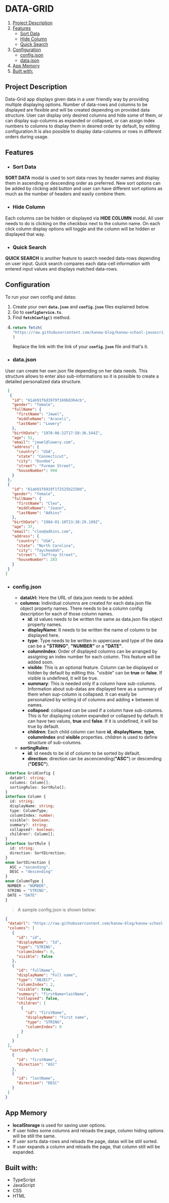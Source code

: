 # DATA-GRID    
1. [Project Description](#project-description)
2. [Features](#features)
   - [Sort Data](#sort-data)
   - [Hide Column](#hide-column)
   - [Quick Search](#quick-search)
4. [Configuration](#configuration)
   - [config.json](#configjson)
   - [data.json](#datajson)
5. [App Memory](#app-memory)
6. [Built with:](#built-with)
## Project Description
Data-Grid app displays given data in a user friendly way by providing multiple displaying options. Number of data-rows and columns to be displayed are flexible and will be created depending on provided data structure. User can display only desired columns and hide some of them, or can display sup-columns as expanded or collapsed, or can assign index numbers to columns to display them in desired order by default, by editing configuration.It is also possible to display data-columns or rows in different orders during usage.
## Features
- ### Sort Data
**SORT DATA** modal is used to sort data-rows by header names and display them in ascending or descending order as preferred. New sort options can be added by clicking add button and user can have different sort options as much as the number of headers and easily combine them.
- ### Hide Column
Each columns can be hidden or displayed via **HIDE COLUMN** modal. All user needs to do is clicking on the checkbox next to the column name. On each click column display options will toggle and the column will be hidden or displayed that way.
- ### Quick Search
**QUICK SEARCH** is another feature to search needed data-rows depending on user input. Quick search compares each data-cell information with entered input values and displays matched data-rows.
## Configuration
   To run your own config and datas:
   1. Create your own **`data.json`** and **`config.json`** files explained below.
   2. Go to **`configService.ts`**.
   3. Find **`fetchConfig()`** method.
   4. ```typescript
      return fetch(
      "https://raw.githubusercontent.com/kanow-blog/kanow-school-javascript-basics/master/projects/project-2/datasets/dataset-2/config.json"
      )
      ```
      Replace the link with the link of your **`config.json`** file and that's it.
   
   - ### data.json
   User can create her own json file depending on her data needs. This structure allows to enter also sub-informations so it is possible to create a detailed personalized data structure.
   ```json
    [
     {
      "id": "61ab91f6d3979f169b8364cb",
      "gender": "female",
      "fullName": {
        "firstName": "Jewel",
        "middleName": "Araceli",
        "lastName": "Lowery"
      },
      "birthDate": "1970-06-22T17:58:36.544Z",
      "age": 51,
      "email": "jewel@lowery.com",
      "address": {
        "country": "USA",
        "state": "Connecticut",
        "city": "Dundee",
        "street": "Furman Street",
        "houseNumber": 994
      }
    },
    {
      "id": "61ab91f6919f1f2525b2250d",
      "gender": "female",
      "fullName": {
        "firstName": "Cleo",
        "middleName": "Joann",
        "lastName": "Adkins"
      },
      "birthDate": "1984-01-10T23:38:29.199Z",
      "age": 37,
      "email": "cleo@adkins.com",
      "address": {
        "country": "USA",
        "state": "North Carolina",
        "city": "Taycheedah",
        "street": "Jaffray Street",
        "houseNumber": 283
      }
    }
  ]
   ```
   - ### config.json
     - **dataUrl:** Here the URL of data.json needs to be added.
     - **columns:** Individual columns are created for each data.json file object property names. There needs to be a column config description for each of those column names.
       - **id**:
       id values needs to be written the same as data.json file object property names. 
       - **displayName**:
       It needs to be written the name of column to be displayed here.
       - **type**:
       Type needs to be written in uppercase and type of the data can be a **"STRING"**, **"NUMBER"** or a **"DATE"**.
       - **columnIndex**:
       Order of displayed columns can be arranged by assigning an index number for each column. This feature will be added soon.
       - **visible**:
       This is an optional feature. Column can be displayed or hidden by default by editing this. "visible" can be **true** or **false**. If visible is undefined, it will be true.
       - **summary**:
       This is needed only if a column have sub-columns. Information about sub-datas are displayed here as a summary of them when sup-column is collapsed. It can esaily be personalized by writing id of columns and adding **+** between id names.
       - **collapsed**:
       collapsed can be used if a column have sub-columns. This is for displaying column expanded or collapsed by default. It can have two values, **true** and **false**. If it is undefined, it will be true by default.
       - **children**:
       Each child column can have **id**, **displayName**, **type**, **columnIndex** and **visible** properties. children is used to define structure of sub-columns.
     - **sortingRules:**
       - **id**:
       id needs to be id of column to be sorted by default.
       - **direction**:
       direction can be ascencending(**"ASC"**) or descending (**"DESC"**).
   ```typescript
   interface GridConfig {
     dataUrl: string;
     columns: Column[];
     sortingRules: SortRule[];
   }
   interface Column {
     id: string;
     displayName: string;
     type: ColumnType;
     columnIndex: number;
     visible?: boolean;
     summary?: string;
     collapsed?: boolean;
     children?: Column[];
   }
   interface SortRule {
     id: string;
     direction: SortDirection;
   }
   enum SortDirection {
     ASC = "ascending",
     DESC = "descending"
   }
  enum ColumnType {
    NUMBER = "NUMBER",
    STRING = "STRING",
    DATE = "DATE"
  }
   ```
   > A sample config.json is shown below:
   ```json
   {
    "dataUrl": "https://raw.githubusercontent.com/kanow-blog/kanow-school-javascript-basics/master/projects/project-2/datasets/dataset-2/data.json",
    "columns": [
      {
        "id": "id",
        "displayName": "Id",
        "type": "STRING",
        "columnIndex": 0,
        "visible": false
      },
      {
        "id": "fullName",
        "displayName": "Full name",
        "type": "OBJECT",
        "columnIndex": 2,
        "visible": true,
        "summary": "firstName+lastName",
        "collapsed": false,
        "children": [
          {
            "id": "firstName",
            "displayName": "First name",
            "type": "STRING",
            "columnIndex": 0
          }
        ]
      }
    ],
     "sortingRules": [
      {
        "id": "firstName",
        "direction": "ASC"
      },
      {
        "id": "lastName",
        "direction": "DESC"
      }    
    ]
  }
   ```
  ## App Memory
  - **localStorage** is used for saving user options.
  - If user hides some columns and reloads the page, column hiding options will be still the same.
  - If user sorts data-rows and reloads the page, datas will be still sorted.
  - If user expands a column and reloads the page, that column still will be expanded.
  ## Built with:
- TypeScript
- JavaScript
- CSS
- HTML   

